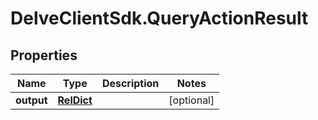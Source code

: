 # DelveClientSdk.QueryActionResult

## Properties

Name | Type | Description | Notes
------------ | ------------- | ------------- | -------------
**output** | [**RelDict**](RelDict.md) |  | [optional] 


